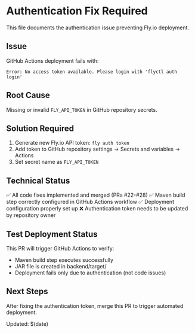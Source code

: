# Authentication Fix Required

This file documents the authentication issue preventing Fly.io deployment.

## Issue
GitHub Actions deployment fails with:
```
Error: No access token available. Please login with 'flyctl auth login'
```

## Root Cause
Missing or invalid `FLY_API_TOKEN` in GitHub repository secrets.

## Solution Required
1. Generate new Fly.io API token: `fly auth token`
2. Add token to GitHub repository settings → Secrets and variables → Actions
3. Set secret name as `FLY_API_TOKEN`

## Technical Status
✅ All code fixes implemented and merged (PRs #22-#28)
✅ Maven build step correctly configured in GitHub Actions workflow
✅ Deployment configuration properly set up
❌ Authentication token needs to be updated by repository owner

## Test Deployment Status
This PR will trigger GitHub Actions to verify:
- Maven build step executes successfully
- JAR file is created in backend/target/
- Deployment fails only due to authentication (not code issues)

## Next Steps
After fixing the authentication token, merge this PR to trigger automated deployment.

Updated: $(date)
